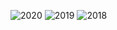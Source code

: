 ![2020](https://github.com/zquiroga/VBI/assets/118328051/5ed6a528-89e4-4498-8367-304e5168a406)
![2019](https://github.com/zquiroga/VBI/assets/118328051/0343314c-cfce-44bb-9fbf-7c63197dd958)
![2018](https://github.com/zquiroga/VBI/assets/118328051/be75839f-ad55-4d31-a38a-625607e89861)

